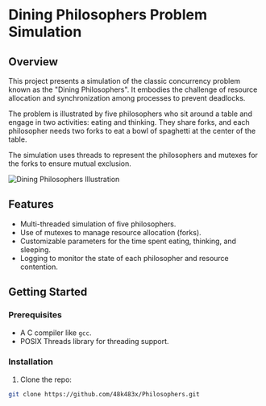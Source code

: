 # Dining Philosophers Problem Simulation

## Overview

This project presents a simulation of the classic concurrency problem known as the "Dining Philosophers". It embodies the challenge of resource allocation and synchronization among processes to prevent deadlocks.

The problem is illustrated by five philosophers who sit around a table and engage in two activities: eating and thinking. They share forks, and each philosopher needs two forks to eat a bowl of spaghetti at the center of the table. 

The simulation uses threads to represent the philosophers and mutexes for the forks to ensure mutual exclusion.

![Dining Philosophers Illustration](https://github.com/48k483x/Philosophers/blob/main/DALL%C2%B7E%202024-03-07%2010.51.42%20-%20Create%20a%20stark%20visualization%20of%20the%20dining%20philosophers'%20problem%2C%20emphasizing%20a%20strict%20observance%20of%20the%20rules%20governing%20resource%20sharing.%20Five%20philos.jpg)

## Features

- Multi-threaded simulation of five philosophers.
- Use of mutexes to manage resource allocation (forks).
- Customizable parameters for the time spent eating, thinking, and sleeping.
- Logging to monitor the state of each philosopher and resource contention.

## Getting Started

### Prerequisites

- A C compiler like `gcc`.
- POSIX Threads library for threading support.

### Installation

1. Clone the repo:
```bash
git clone https://github.com/48k483x/Philosophers.git
